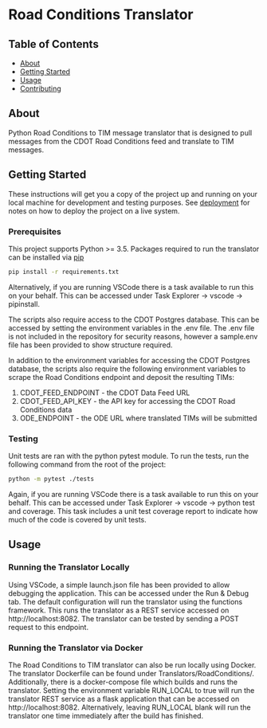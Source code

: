 # Road Conditions Translator

## Table of Contents

- [About](#about)
- [Getting Started](#getting_started)
- [Usage](#usage)
- [Contributing](../CONTRIBUTING.md)

## About <a name = "about"></a>

Python Road Conditions to TIM message translator that is designed to pull messages from the CDOT Road Conditions feed and translate to TIM messages.

## Getting Started <a name = "getting_started"></a>

These instructions will get you a copy of the project up and running on your local machine for development and testing purposes. See [deployment](#deployment) for notes on how to deploy the project on a live system.

### Prerequisites

This project supports Python >= 3.5. Packages required to run the translator can be installed via [pip](https://pip.pypa.io/en/stable/)

```bash
pip install -r requirements.txt
```

Alternatively, if you are running VSCode there is a task available to run this on your behalf. This can be accessed under Task Explorer -> vscode -> pipinstall.

The scripts also require access to the CDOT Postgres database. This can be accessed by setting the environment variables in the .env file. The .env file is not included in the repository for security reasons, however a sample.env file has been provided to show structure required. 

In addition to the environment variables for accessing the CDOT Postgres database, the scripts also require the following environment variables to scrape the Road Conditions endpoint and deposit the resulting TIMs:
<ol>
    <li>CDOT_FEED_ENDPOINT - the CDOT Data Feed URL</li>
    <li>CDOT_FEED_API_KEY - the API key for accessing the CDOT Road Conditions data</li>
    <li>ODE_ENDPOINT - the ODE URL where translated TIMs will be submitted </li>
</ol>

### Testing
Unit tests are ran with the python pytest module. To run the tests, run the following command from the root of the project:

```bash
python -m pytest ./tests
```

Again, if you are running VSCode there is a task available to run this on your behalf. This can be accessed under Task Explorer -> vscode -> python test and coverage. This task includes a unit test coverage report to indicate how much of the code is covered by unit tests.

## Usage <a name = "usage"></a>

### Running the Translator Locally
Using VSCode, a simple launch.json file has been provided to allow debugging the application. This can be accessed under the Run & Debug tab. The default configuration will run the translator using the functions framework. This runs the translator as a REST service accessed on http://localhost:8082. The translator can be tested by sending a POST request to this endpoint.


### Running the Translator via Docker
The Road Conditions to TIM translator can also be run locally using Docker. The translator Dockerfile can be found under Translators/RoadConditions/. Additionally, there is a docker-compose file which builds and runs the translator. Setting the environment variable RUN_LOCAL to true will run the translator REST service as a flask application that can be accessed on http://localhost:8082. Alternatively, leaving RUN_LOCAL blank will run the translator one time immediately after the build has finished. 